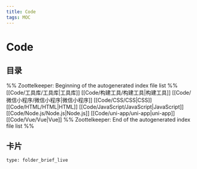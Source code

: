 ```yaml
---
title: Code
tags: MOC
---
```

# Code

## 目录



%% Zoottelkeeper: Beginning of the autogenerated index file list  %%
 [[Code/工具库/工具库|工具库]]
 [[Code/构建工具/构建工具|构建工具]]
 [[Code/微信小程序/微信小程序|微信小程序]]
 [[Code/CSS/CSS|CSS]]
 [[Code/HTML/HTML|HTML]]
 [[Code/JavaScript/JavaScript|JavaScript]]
 [[Code/Node.js/Node.js|Node.js]]
 [[Code/uni-app/uni-app|uni-app]]
 [[Code/Vue/Vue|Vue]]
%% Zoottelkeeper: End of the autogenerated index file list  %%












## 卡片

```ccard
type: folder_brief_live
```




















